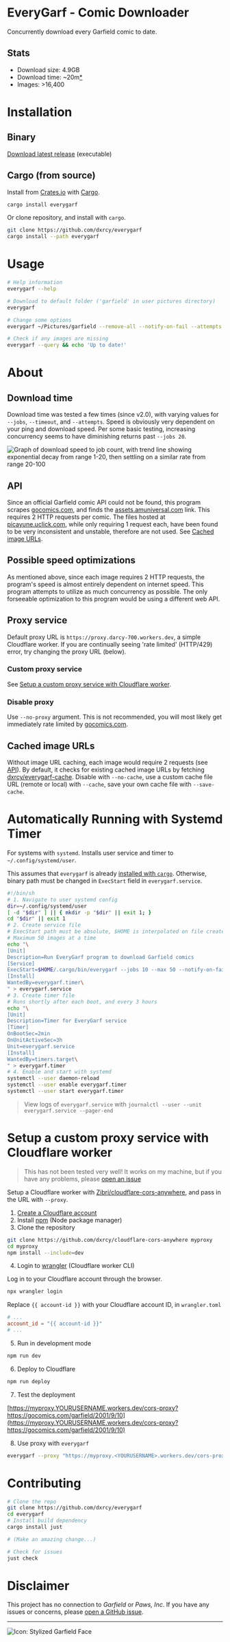 # EveryGarf - Comic Downloader

Concurrently download every Garfield comic to date.

## Stats

- Download size: 4.9GB
- Download time: ~20m[*](#download-time)
- Images: >16,400

# Installation

## Binary

[Download latest release](https://github.com/dxrcy/everygarf/releases/latest) (executable)

## Cargo (from source)

Install from [Crates.io](https://crates.io/crates/everygarf) with [Cargo](https://doc.rust-lang.org/cargo/getting-started/installation.html).

```sh
cargo install everygarf
```

Or clone repository, and install with `cargo`.

```sh
git clone https://github.com/dxrcy/everygarf
cargo install --path everygarf
```

# Usage

```sh
# Help information
everygarf --help

# Download to default folder ('garfield' in user pictures directory)
everygarf

# Change some options
everygarf ~/Pictures/garfield --remove-all --notify-on-fail --attempts 20 --timeout 30 --jobs 40 --max 300 --tree

# Check if any images are missing
everygarf --query && echo 'Up to date!'
```

# About

## Download time

Download time was tested a few times (since v2.0), with varying values for `--jobs`, `--timeout`, and `--attempts`.
Speed is obviously very dependent on your ping and download speed.
Per some basic testing, increasing concurrency seems to have diminishing returns past `--jobs 20`.

![Graph of download speed to job count, with trend line showing exponential decay from range 1-20, then settling on a similar rate from range 20-100](./image/download-speed-graph.png)

## API

Since an official Garfield comic API could not be found, this program scrapes [gocomics.com](https://www.gocomics.com/garfield/1978/6/19), and finds the [assets.amuniversal.com](https://assets.amuniversal.com/aead3a905f69012ee3c100163e41dd5b) link.
This requires 2 HTTP requests per comic.
The files hosted at [picayune.uclick.com](https://picayune.uclick.com/comics/ga/1978/ga780619.gif), while only requiring 1 request each, have been found to be very inconsistent and unstable, therefore are not used.
See [Cached image URLs](#cached-image-urls).

## Possible speed optimizations

As mentioned above, since each image requires 2 HTTP requests, the program's speed is almost entirely dependent on internet speed.
This program attempts to utilize as much concurrency as possible.
The only forseeable optimization to this program would be using a different web API.

## Proxy service

Default proxy URL is `https://proxy.darcy-700.workers.dev`, a simple Cloudflare worker.
If you are continually seeing 'rate limited' (HTTP/429) error, try changing the proxy URL (below).

### Custom proxy service

See [Setup a custom proxy service with Cloudflare worker](#setup-a-custom-proxy-service-with-cloudflare-worker).

### Disable proxy

Use `--no-proxy` argument.
This is not recommended, you will most likely get immediately rate limited by [gocomics.com](https://www.gocomics.com/garfield/1978/6/19).

## Cached image URLs

Without image URL caching, each image would require 2 requests (see [API](#api)).
By default, it checks for existing cached image URLs by fetching [dxrcy/everygarf-cache](https://github.com/dxrcy/everygarf-cache).
Disable with `--no-cache`, use a custom cache file URL (remote or local) with `--cache`, save your own cache file with `--save-cache`.

# Automatically Running with Systemd Timer

For systems with `systemd`.
Installs user service and timer to `~/.config/systemd/user`.

This assumes that `everygarf` is already [installed with `cargo`](#cargo-from-source).
Otherwise, binary path must be changed in `ExecStart` field in `everygarf.service`.

```sh
#!/bin/sh
# 1. Navigate to user systemd config
dir=~/.config/systemd/user
[ -d "$dir" ] || { mkdir -p "$dir" || exit 1; }
cd "$dir" || exit 1
# 2. Create service file
# ExecStart path must be absolute, $HOME is interpolated on file create
# Maximum 50 images at a time
echo "\
[Unit]
Description=Run EveryGarf program to download Garfield comics
[Service]
ExecStart=$HOME/.cargo/bin/everygarf --jobs 10 --max 50 --notify-on-fail
[Install]
WantedBy=everygarf.timer\
" > everygarf.service
# 3. Create timer file
# Runs shortly after each boot, and every 3 hours
echo "\
[Unit]
Description=Timer for EveryGarf service
[Timer]
OnBootSec=2min
OnUnitActiveSec=3h
Unit=everygarf.service
[Install]
WantedBy=timers.target\
" > everygarf.timer
# 4. Enable and start with systemd
systemctl --user daemon-reload
systemctl --user enable everygarf.timer
systemctl --user start everygarf.timer
```

> View logs of `everygarf.service` with `journalctl --user --unit everygarf.service --pager-end`


# Setup a custom proxy service with Cloudflare worker

> This has not been tested very well! It works on my machine, but if you have any problems, please [open an issue](https://github.com/dxrcy/everygarf/issues/new)

Setup a Cloudflare worker with [Zibri/cloudflare-cors-anywhere](https://github.com/dxrcy/cloudflare-cors-anywhere), and pass in the URL with `--proxy`.

1. [Create a Cloudflare account](https://dash.cloudflare.com/sign-up)
2. Install [npm](https://docs.npmjs.com/downloading-and-installing-node-js-and-npm) (Node package manager)
3. Clone the repository

```sh
git clone https://github.com/dxrcy/cloudflare-cors-anywhere myproxy
cd myproxy
npm install --include=dev
```

4. Login to [wrangler](https://developers.cloudflare.com/workers/wrangler/) (Cloudflare worker CLI)

Log in to your Cloudflare account through the browser.

```sh
npx wrangler login
```

Replace `{{ account-id }}` with your Cloudflare account ID, in `wrangler.toml`

```toml
# ...
account_id = "{{ account-id }}" 
# ...
```

5. Run in development mode

```sh
npm run dev
```

6. Deploy to Cloudflare

```sh
npm run deploy
```

7. Test the deployment

[https://myproxy.YOURUSERNAME.workers.dev/cors-proxy?https://gocomics.com/garfield/2001/9/10](https://myproxy.YOURUSERNAME.workers.dev/cors-proxy?https://gocomics.com/garfield/2001/9/10)

8. Use proxy with `everygarf`

```sh
everygarf --proxy "https://myproxy.<YOURUSERNAME>.workers.dev/cors-proxy"
```

# Contributing

```sh
# Clone the repo
git clone https://github.com/dxrcy/everygarf
cd everygarf
# Install build dependency
cargo install just

# (Make an amazing change...)

# Check for issues
just check
```

# Disclaimer

This project has no connection to *Garfield* or *Paws, Inc*. 
If you have any issues or concerns, please [open a GitHub issue](https://github.com/dxrcy/everygarf/issues/new).

---

![Icon: Stylized Garfield Face](./image/icon.png)

